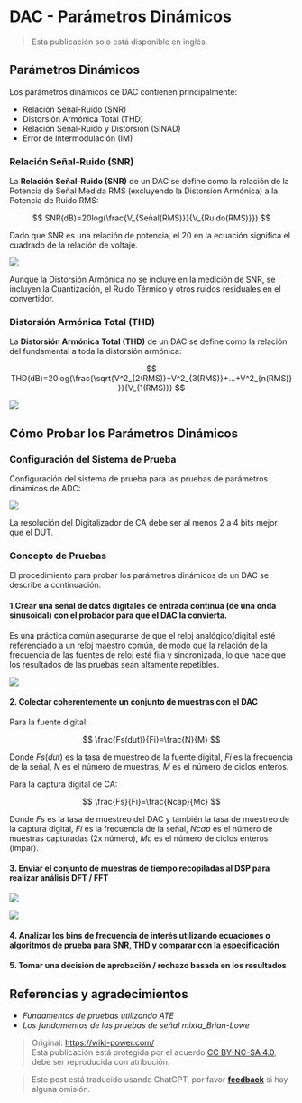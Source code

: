 # DAC - Parámetros Dinámicos

> Esta publicación solo está disponible en inglés.

## Parámetros Dinámicos

Los parámetros dinámicos de DAC contienen principalmente:

- Relación Señal-Ruido (SNR)
- Distorsión Armónica Total (THD)
- Relación Señal-Ruido y Distorsión (SINAD)
- Error de Intermodulación (IM)

### Relación Señal-Ruido (SNR)

La **Relación Señal-Ruido (SNR)** de un DAC se define como la relación de la Potencia de Señal Medida RMS (excluyendo la Distorsión Armónica) a la Potencia de Ruido RMS:

$$
SNR(dB)=20log(\frac{V_{Señal(RMS)}}{V_{Ruido(RMS)}})
$$

Dado que SNR es una relación de potencia, el $20$ en la ecuación significa el cuadrado de la relación de voltaje.

![](https://wiki-media-1253965369.cos.ap-guangzhou.myqcloud.com/img/20221009221450.png)

Aunque la Distorsión Armónica no se incluye en la medición de SNR, se incluyen la Cuantización, el Ruido Térmico y otros ruidos residuales en el convertidor.

### Distorsión Armónica Total (THD)

La **Distorsión Armónica Total (THD)** de un DAC se define como la relación del fundamental a toda la distorsión armónica:

$$
THD(dB)=20log(\frac{\sqrt{V^2_{2(RMS)}+V^2_{3(RMS)}+...+V^2_{n(RMS)}}}{V_{1(RMS)}}
$$

![](https://wiki-media-1253965369.cos.ap-guangzhou.myqcloud.com/img/20221009225800.png)

## Cómo Probar los Parámetros Dinámicos

### Configuración del Sistema de Prueba

Configuración del sistema de prueba para las pruebas de parámetros dinámicos de ADC:

![](https://wiki-media-1253965369.cos.ap-guangzhou.myqcloud.com/img/20221009230212.png)

La resolución del Digitalizador de CA debe ser al menos 2 a 4 bits mejor que el DUT.

### Concepto de Pruebas

El procedimiento para probar los parámetros dinámicos de un DAC se describe a continuación.

#### 1.Crear una señal de datos digitales de entrada continua (de una onda sinusoidal) con el probador para que el DAC la convierta.

Es una práctica común asegurarse de que el reloj analógico/digital esté referenciado a un reloj maestro común, de modo que la relación de la frecuencia de las fuentes de reloj esté fija y sincronizada, lo que hace que los resultados de las pruebas sean altamente repetibles.

![](https://wiki-media-1253965369.cos.ap-guangzhou.myqcloud.com/img/20221011195204.png)

#### 2. Colectar coherentemente un conjunto de muestras con el DAC

Para la fuente digital:

$$
\frac{Fs(dut)}{Fi}=\frac{N}{M}
$$

Donde $Fs(dut)$ es la tasa de muestreo de la fuente digital, $Fi$ es la frecuencia de la señal, $N$ es el número de muestras, $M$ es el número de ciclos enteros.

Para la captura digital de CA:

$$
\frac{Fs}{Fi}=\frac{Ncap}{Mc}
$$

Donde $Fs$ es la tasa de muestreo del DAC y también la tasa de muestreo de la captura digital, $Fi$ es la frecuencia de la señal, $Ncap$ es el número de muestras capturadas (2x número), $Mc$ es el número de ciclos enteros (impar).

#### 3. Enviar el conjunto de muestras de tiempo recopiladas al DSP para realizar análisis DFT / FFT

![](https://wiki-media-1253965369.cos.ap-guangzhou.myqcloud.com/img/20221011140834.png)

![](https://wiki-media-1253965369.cos.ap-guangzhou.myqcloud.com/img/20221011140904.png)

#### 4. Analizar los bins de frecuencia de interés utilizando ecuaciones o algoritmos de prueba para SNR, THD y comparar con la especificación

#### 5. Tomar una decisión de aprobación / rechazo basada en los resultados

## Referencias y agradecimientos

- _Fundamentos de pruebas utilizando ATE_
- _Los fundamentos de las pruebas de señal mixta_Brian-Lowe_

> Original: <https://wiki-power.com/>  
> Esta publicación está protegida por el acuerdo [CC BY-NC-SA 4.0](https://creativecommons.org/licenses/by/4.0/deed.en), debe ser reproducida con atribución.

> Este post está traducido usando ChatGPT, por favor [**feedback**](https://github.com/linyuxuanlin/Wiki_MkDocs/issues/new) si hay alguna omisión.
